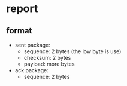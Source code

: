 # report


## format

- sent package:
  - sequence: 2 bytes (the low byte is use)
  - checksum: 2 bytes
  - payload: more bytes
- ack package:
  - sequence: 2 bytes